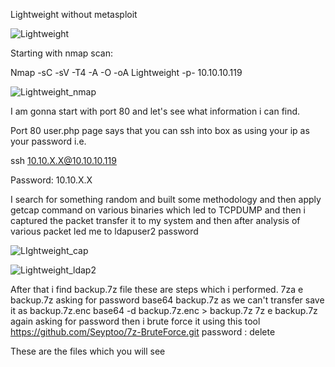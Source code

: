 Lightweight without metasploit

![Lightweight](https://user-images.githubusercontent.com/55708909/91635098-2f79a180-ea13-11ea-83de-eb3504d8b372.png)

Starting with nmap scan:

Nmap -sC -sV -T4 -A -O -oA Lightweight -p- 10.10.10.119

![Lightweight_nmap](https://user-images.githubusercontent.com/55708909/91652657-feeb4380-eab6-11ea-9a20-0d0b262dd8e4.png)

I am gonna start with port 80 and let's see what information i can find.

Port 80 user.php page says that you can ssh into box as using your ip as your password i.e.

ssh 10.10.X.X@10.10.10.119

Password: 10.10.X.X

I search for something random and built some methodology and then apply getcap command on various binaries which led to TCPDUMP and then i captured the packet transfer it to my system and then after analysis of various packet led me to ldapuser2 password

![LIghtweight_cap](https://user-images.githubusercontent.com/55708909/91653218-34466000-eabc-11ea-8268-c392f299ccc9.png)

![Lightweight_ldap2](https://user-images.githubusercontent.com/55708909/91653226-44f6d600-eabc-11ea-9b73-d24697319908.png)

After that i find backup.7z file these are steps which i performed.
7za e backup.7z
asking for password 
base64 backup.7z as we can't transfer
save it as backup.7z.enc 
base64 -d backup.7z.enc > backup.7z
7z e backup.7z
again asking for password then i brute force it using this tool https://github.com/Seyptoo/7z-BruteForce.git
password : delete

These are the files which you will see




